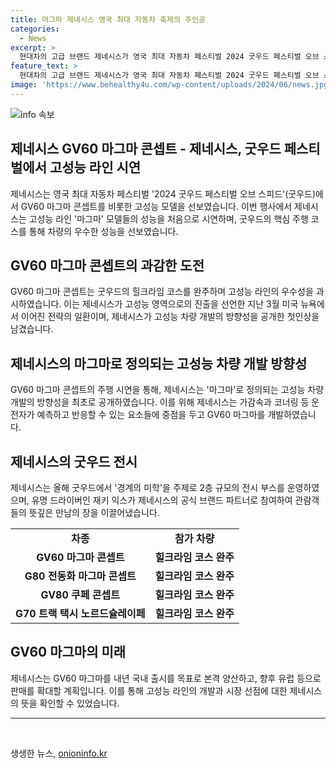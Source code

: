 ```yaml
---
title: 마그마 제네시스 영국 최대 자동차 축제의 주인공
categories:
  - News
excerpt: >
  현대차의 고급 브랜드 제네시스가 영국 최대 자동차 페스티벌 2024 굿우드 페스티벌 오브 스피드에서 고성능 라인 마그마 모델들의 성능을 처음으로 시연하며 고성능 영역으로의 확장을 강조했습니다. GV60 마그마 콘셉트와 G80 전동화 마그마 콘셉트의 주행 시연을 비롯해, 이 행사를 통해 고성능 차량 개발의 방향성을 공개하고, GV60 마그마의 내년 국내 출시 및 유럽으로의 확대 판매를 목표로 하고 있습니다. 추가로, 제네시스는 경계의 미학을 주제로 2층 규모의 전시 부스를 운영하며 유명 드라이버 재키 익스가 참여할 예정입니다. (150자)
feature_text: >
  현대차의 고급 브랜드 제네시스가 영국 최대 자동차 페스티벌 2024 굿우드 페스티벌 오브 스피드에서 고성능 라인 마그마 모델들의 성능을 처음으로 시연하며 고성능 영역으로의 확장을 강조했습니다. GV60 마그마 콘셉트와 G80 전동화 마그마 콘셉트의 주행 시연을 비롯해, 이 행사를 통해 고성능 차량 개발의 방향성을 공개하고, GV60 마그마의 내년 국내 출시 및 유럽으로의 확대 판매를 목표로 하고 있습니다. 추가로, 제네시스는 경계의 미학을 주제로 2층 규모의 전시 부스를 운영하며 유명 드라이버 재키 익스가 참여할 예정입니다. (150자)
image: 'https://www.behealthy4u.com/wp-content/uploads/2024/06/news.jpg'
---
```


<p><img src="https://www.behealthy4u.com/wp-content/uploads/2024/06/news.jpg" alt="info 속보" /></p>

<h2>제네시스 GV60 마그마 콘셉트 - 제네시스, 굿우드 페스티벌에서 고성능 라인 시연</h2>

<p data-ke-size="size16">제네시스는 영국 최대 자동차 페스티벌 '2024 굿우드 페스티벌 오브 스피드'(굿우드)에서 GV60 마그마 콘셉트를 비롯한 고성능 모델을 선보였습니다. 이번 행사에서 제네시스는 고성능 라인 '마그마' 모델들의 성능을 처음으로 시연하며, 굿우드의 핵심 주행 코스를 통해 차량의 우수한 성능을 선보였습니다.</p>

<h2 data-ke-size="size26">GV60 마그마 콘셉트의 과감한 도전</h2>

<p>GV60 마그마 콘셉트는 굿우드의 힐크라임 코스를 완주하며 고성능 라인의 우수성을 과시하였습니다. 이는 제네시스가 고성능 영역으로의 진출을 선언한 지난 3월 미국 뉴욕에서 이어진 전략의 일환이며, 제네시스가 고성능 차량 개발의 방향성을 공개한 첫인상을 남겼습니다.</p>

<h2 data-ke-size="size26">제네시스의 마그마로 정의되는 고성능 차량 개발 방향성</h2>

<p>GV60 마그마 콘셉트의 주행 시연을 통해, 제네시스는 '마그마'로 정의되는 고성능 차량 개발의 방향성을 최초로 공개하였습니다. 이를 위해 제네시스는 가감속과 코너링 등 운전자가 예측하고 반응할 수 있는 요소들에 중점을 두고 GV60 마그마를 개발하였습니다.</p>

<h2 data-ke-size="size26">제네시스의 굿우드 전시</h2>

<p>제네시스는 올해 굿우드에서 '경계의 미학'을 주제로 2층 규모의 전시 부스를 운영하였으며, 유명 드라이버인 재키 익스가 제네시스의 공식 브랜드 파트너로 참여하여 관람객들의 뜻깊은 만남의 장을 이끌어냈습니다.</p>

<table>
  <tr>
    <td style="text-align: center; height: 17px;"><b>차종</b></td>
    <td style="text-align: center; height: 17px;"><b>참가 차량</b></td>
  </tr>
  <tr>
    <td style="text-align: center; height: 17px;"><b>GV60 마그마 콘셉트</b></td>
    <td style="text-align: center; height: 17px;"><b>힐크라임 코스 완주</b></td>
  </tr>
  <tr>
    <td style="text-align: center; height: 17px;"><b>G80 전동화 마그마 콘셉트</b></td>
    <td style="text-align: center; height: 17px;"><b>힐크라임 코스 완주</b></td>
  </tr>
  <tr>
    <td style="text-align: center; height: 17px;"><b>GV80 쿠페 콘셉트</b></td>
    <td style="text-align: center; height: 17px;"><b>힐크라임 코스 완주</b></td>
  </tr>
  <tr>
    <td style="text-align: center; height: 17px;"><b>G70 트랙 택시 노르드슐레이페</b></td>
    <td style="text-align: center; height: 17px;"><b>힐크라임 코스 완주</b></td>
  </tr>
</table>

<h2 data-ke-size="size26">GV60 마그마의 미래</h2>

<p>제네시스는 GV60 마그마를 내년 국내 출시를 목표로 본격 양산하고, 향후 유럽 등으로 판매를 확대할 계획입니다. 이를 통해 고성능 라인의 개발과 시장 선점에 대한 제네시스의 뜻을 확인할 수 있었습니다.</p>

<hr>

<p data-ke-size="size16">&nbsp;</p>
생생한 뉴스, <a href="https://onioninfo.kr" rel="dofollow">onioninfo.kr</a>


